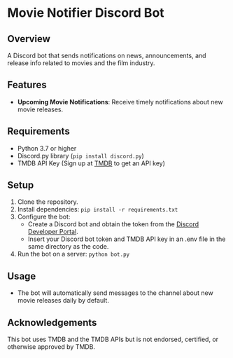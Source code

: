 # Movie Notifier Discord Bot

## Overview
A Discord bot that sends notifications on news, announcements, and release info related to movies and the film industry.

## Features
- **Upcoming Movie Notifications**: Receive timely notifications about new movie releases.

## Requirements
- Python 3.7 or higher
- Discord.py library (`pip install discord.py`)
- TMDB API Key (Sign up at [TMDB](https://www.themoviedb.org/) to get an API key)

## Setup
1. Clone the repository.
2. Install dependencies: ```pip install -r requirements.txt```
3. Configure the bot:
    - Create a Discord bot and obtain the token from the [Discord Developer Portal](https://discordapp.com/developers/applications/).
    - Insert your Discord bot token and TMDB API key in an .env file in the same directory as the code.
4. Run the bot on a server: ```python bot.py```

## Usage
- The bot will automatically send messages to the channel about new movie releases daily by default.

## Acknowledgements
This bot uses TMDB and the TMDB APIs but is not endorsed, certified, or otherwise approved by TMDB.
